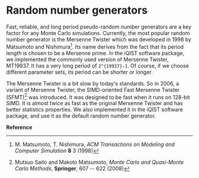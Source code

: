# Random number generators

Fast, reliable, and long period pseudo-random number generators are a key factor for any Monte Carlo simulations. Currently, the most popular random number generator is the Mersenne Twister which was developed in 1998 by Matsumoto and Nishimura[^1]. Its name derives from the fact that its period length is chosen to be a Mersenne prime. In the iQIST software package, we implemented the commonly used version of Mersenne Twister, MT19937. It has a very long period of ``2^{19937}-1``. Of course, if we choose different parameter sets, its period can be shorter or longer.

The Mersenne Twister is a bit slow by today's standards. So in 2006, a variant of Mersenne Twister, the SIMD-oriented Fast Mersenne Twister (SFMT)[^2] was introduced. It was designed to be fast when it runs on 128-bit SIMD. It is almost twice as fast as the original Mersenne Twister and has better statistics properties. We also implemented it in the iQIST software package, and use it as the default random number generator.

**Reference**

[^1]: M. Matsumoto, T. Nishimura, *ACM Transactions on Modeling and Computer Simulation* **8** 3 (1998)

[^2]: Mutsuo Saito and Makoto Matsumoto, *Monte Carlo and Quasi-Monte Carlo Methods*, **Springer**, 607 -- 622 (2008)
